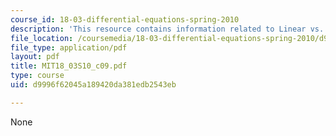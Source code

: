 ```yaml
---
course_id: 18-03-differential-equations-spring-2010
description: 'This resource contains information related to Linear vs. nonlinear '
file_location: /coursemedia/18-03-differential-equations-spring-2010/d9996f62045a189420da381edb2543eb_MIT18_03S10_c09.pdf
file_type: application/pdf
layout: pdf
title: MIT18_03S10_c09.pdf
type: course
uid: d9996f62045a189420da381edb2543eb

---
```

None